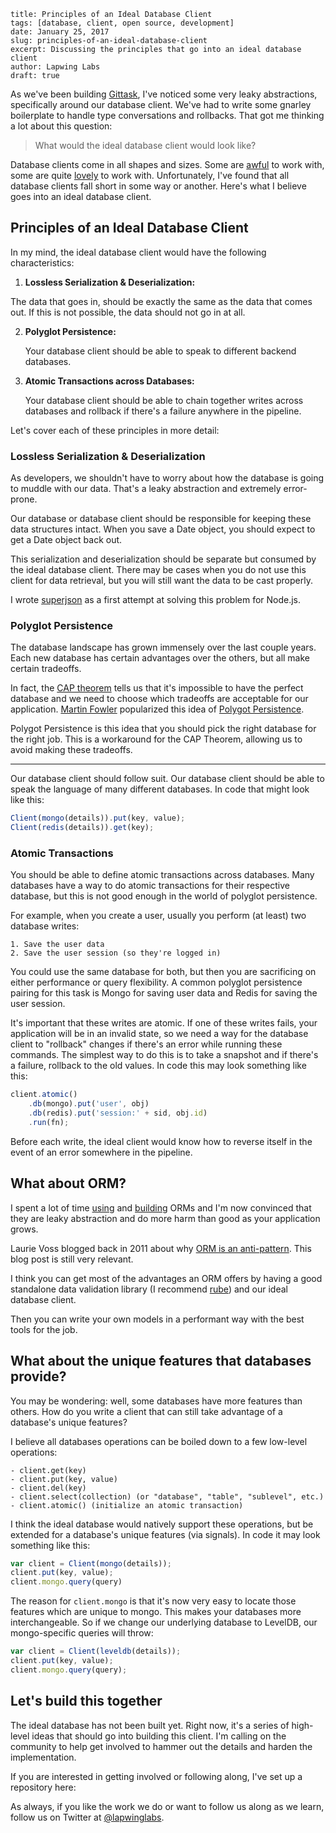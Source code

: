 ```
title: Principles of an Ideal Database Client
tags: [database, client, open source, development]
date: January 25, 2017
slug: principles-of-an-ideal-database-client
excerpt: Discussing the principles that go into an ideal database client
author: Lapwing Labs
draft: true
```

As we've been building [Gittask](https://gittask.com), I've noticed some very leaky abstractions, specifically around our database client. We've had to write some gnarley boilerplate to handle type conversations and rollbacks. That got me thinking a lot about this question:

> What would the ideal database client would look like?

Database clients come in all shapes and sizes. Some are [awful](https://github.com/mongodb/node-mongodb-native) to work with, some are quite [lovely](https://github.com/pebble/yieldb) to work with. Unfortunately, I've found that all database clients fall short in some way or another. Here's what I believe goes into an ideal database client.

## Principles of an Ideal Database Client

In my mind, the ideal database client would have the following characteristics:

1. **Lossless Serialization & Deserialization:**

  The data that goes in, should be exactly the same as the data that comes out. If this is not possible, the data should not go in at all.

2. **Polyglot Persistence:**

    Your database client should be able to speak to different backend databases.

3. **Atomic Transactions across Databases:**

    Your database client should be able to chain together writes across databases and rollback if there's a failure anywhere in the pipeline.

Let's cover each of these principles in more detail:

### Lossless Serialization & Deserialization

As developers, we shouldn't have to worry about how the database is going to muddle with our data. That's a leaky abstraction and extremely error-prone.

Our database or database client should be responsible for keeping these data structures intact. When you save a Date object, you should expect to get a Date object back out.

This serialization and deserialization should be separate but consumed by the ideal database client. There may be cases when you do not use this client for data retrieval, but you will still want the data to be cast properly.

I wrote [superjson](https://github.com/lapwinglabs/superjson) as a first attempt at solving this problem for Node.js.

### Polyglot Persistence

The database landscape has grown immensely over the last couple years. Each new database has certain advantages over the others, but all make certain tradeoffs.

In fact, the [CAP theorem](http://en.wikipedia.org/wiki/CAP_theorem) tells us that it's impossible to have the perfect database and we need to choose which tradeoffs are acceptable for our application. [Martin Fowler](https://twitter.com/martinfowler) popularized this idea of [Polygot Persistence](http://martinfowler.com/bliki/PolyglotPersistence.html).

Polygot Persistence is this idea that you should pick the right database for the right job. This is a workaround for the CAP Theorem, allowing us to avoid making these tradeoffs.

---

Our database client should follow suit. Our database client should be able to speak the language of many different databases. In code that might look like this:

```js
Client(mongo(details)).put(key, value);
Client(redis(details)).get(key);
```

### Atomic Transactions

You should be able to define atomic transactions across databases.
Many databases have a way to do atomic transactions for their respective database, but this is not good enough in the world of polyglot persistence.

For example, when you create a user, usually you perform (at least) two database writes:

    1. Save the user data
    2. Save the user session (so they're logged in)

You could use the same database for both, but then you are sacrificing on either performance or query flexibility. A common polyglot persistence pairing for this task is Mongo for saving user data and Redis for saving the user session.

It's important that these writes are atomic. If one of these writes fails, your application will be in an invalid state, so we need a way for the database client to "rollback" changes if there's an error while running these commands. The simplest way to do this is to take a snapshot and if there's a failure, rollback to the old values. In code this may look something like this:

```js
client.atomic()
    .db(mongo).put('user', obj)
    .db(redis).put('session:' + sid, obj.id)
    .run(fn);
```

Before each write, the ideal client would know how to reverse itself in the event of an error somewhere in the pipeline.

## What about ORM?

I spent a lot of time [using](https://github.com/LearnBoost/mongoose/) and [building](https://github.com/modella/modella) ORMs and I'm now convinced that they are leaky abstraction and do more harm than good as your application grows.

Laurie Voss blogged back in 2011 about why [ORM is an anti-pattern](http://seldo.com/weblog/2011/08/11/orm_is_an_antipattern). This blog post is still very relevant.

I think you can get most of the advantages an ORM offers by having a good standalone data validation library (I recommend [rube](github.com/lapwinglabs/rube)) and our ideal database client.

Then you can write your own models in a performant way with the best tools for the job.

## What about the unique features that databases provide?

You may be wondering: well, some databases have more features than others. How do you write a client that can still take advantage of a database's unique features?

I believe all databases operations can be boiled down to a few low-level operations:

```
- client.get(key)
- client.put(key, value)
- client.del(key)
- client.select(collection) (or "database", "table", "sublevel", etc.)
- client.atomic() (initialize an atomic transaction)
```

I think the ideal database would natively support these operations, but be extended for a database's unique features (via signals). In code it may look something like this:

```js
var client = Client(mongo(details));
client.put(key, value);
client.mongo.query(query)
```

The reason for `client.mongo` is that it's now very easy to locate those features which are unique to mongo. This makes your databases more interchangeable. So if we change our underlying database to LevelDB, our mongo-specific queries will throw:

```js
var client = Client(leveldb(details));
client.put(key, value);
client.mongo.query(query);
```

## Let's build this together

The ideal database has not been built yet. Right now, it's a series of high-level ideas that should go into building this client. I'm calling on the community to help get involved to hammer out the details and harden the implementation.

If you are interested in getting involved or following along, I've set up a repository here: []()

As always, if you like the work we do or want to follow us along as we learn, follow us on Twitter at [@lapwinglabs](https://twitter.com/lapwinglabs).
